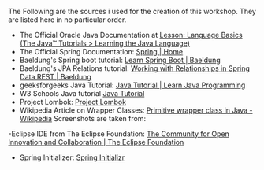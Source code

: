 The Following are the sources i used for the creation of this workshop. They are listed here in no particular order.

- The Official Oracle Java Documentation at [Lesson: Language Basics (The Java™ Tutorials > Learning the Java Language)](https://docs.oracle.com/javase/tutorial/java/nutsandbolts/)
- The Official Spring Documentation: [Spring | Home](https://spring.io)
- Baeldung's Spring boot tutorial: [Learn Spring Boot | Baeldung](https://www.baeldung.com/spring-boot)
- Baeldung's JPA Relations tutorial: [Working with Relationships in Spring Data REST | Baeldung](https://www.baeldung.com/spring-data-rest-relationships)
- geeksforgeeks Java Tutorial: [Java Tutorial | Learn Java Programming](https://www.geeksforgeeks.org/java/)
- W3 Schools Java tutorial [Java Tutorial](https://www.w3schools.com/java/default.asp)
- Project Lombok: [Project Lombok](https://projectlombok.org)
- Wikipedia Article on Wrapper Classes: [Primitive wrapper class in Java - Wikipedia](https://en.wikipedia.org/wiki/Primitive_wrapper_class_in_Java)
Screenshots are taken from:

-Eclipse IDE from The Eclipse Foundation: [The Community for Open Innovation and Collaboration | The Eclipse Foundation](https://www.eclipse.org)

- Spring Initializer: [Spring Initializr](https://start.spring.io)
